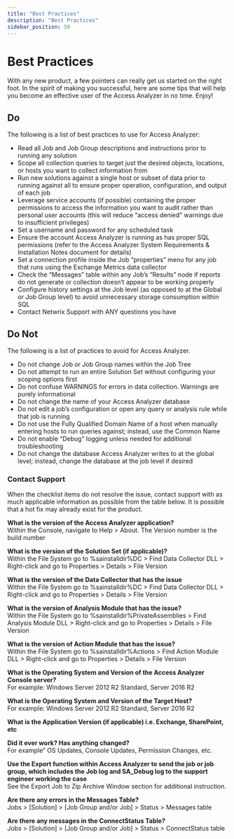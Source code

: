 ```yaml
---
title: "Best Practices"
description: "Best Practices"
sidebar_position: 50
---
```


# Best Practices

With any new product, a few pointers can really get us started on the right foot. In the spirit of
making you successful, here are some tips that will help you become an effective user of the Access
Analyzer in no time. Enjoy!

## Do

The following is a list of best practices to use for Access Analyzer:

- Read all Job and Job Group descriptions and instructions prior to running any solution
- Scope all collection queries to target just the desired objects, locations, or hosts you want to
  collect information from
- Run new solutions against a single host or subset of data prior to running against all to ensure
  proper operation, configuration, and output of each job
- Leverage service accounts (if possible) containing the proper permissions to access the
  information you want to audit rather than personal user accounts (this will reduce “access denied”
  warnings due to insufficient privileges)
- Set a username and password for any scheduled task
- Ensure the account Access Analyzer is running as has proper SQL permissions (refer to the Access
  Analyzer System Requirements & Installation Notes document for details)
- Set a connection profile inside the Job “properties” menu for any job that runs using the Exchange
  Metrics data collector
- Check the “Messages” table within any Job’s “Results” node if reports do not generate or
  collection doesn’t appear to be working properly
- Configure history settings at the Job level (as opposed to at the Global or Job Group level) to
  avoid unnecessary storage consumption within SQL
- Contact Netwrix Support with ANY questions you have

## Do Not

The following is a list of practices to avoid for Access Analyzer.

- Do not change Job or Job Group names within the Job Tree
- Do not attempt to run an entire Solution Set without configuring your scoping options first
- Do not confuse WARNINGS for errors in data collection. Warnings are purely informational
- Do not change the name of your Access Analyzer database
- Do not edit a job’s configuration or open any query or analysis rule while that job is running
- Do not use the Fully Qualified Domain Name of a host when manually entering hosts to run queries
  against; instead, use the Common Name
- Do not enable “Debug” logging unless needed for additional troubleshooting
- Do not change the database Access Analyzer writes to at the global level; instead, change the
  database at the job level if desired

### Contact Support

When the checklist items do not resolve the issue, contact support with as much applicable
information as possible from the table below. It is possible that a hot fix may already exist for
the product.

**What is the version of the Access Analyzer application?**   
Within the Console, navigate to Help > About. The Version number is the build number
 
**What is the version of the Solution Set (if applicable)?**  
Within the File System go to %sainstalldir%DC > Find Data Collector DLL > Right-click and go to Properties > Details > File Version 

**What is the version of the Data Collector that has the issue**  
Within the File System go to %sainstalldir%DC > Find Data Collector DLL > Right-click and go to Properties > Details > File Version

**What is the version of Analysis Module that has the issue?**  
Within the File System go to %sainstalldir%PrivateAssemblies > Find Analysis Module DLL > Right-click and go to Properties > Details > File Version

**What is the version of Action Module that has the issue?**  
Within the File System go to %sainstalldir%Actions > Find Action Module DLL > Right-click and go to Properties > Details > File Version

**What is the Operating System and Version of the Access Analyzer Console server?**  
For example: Windows Server 2012 R2 Standard, Server 2016 R2 

**What is the Operating System and Version of the Target Host?**   
For example: Windows Server 2012 R2 Standard, Server 2016 R2 

**What is the Application Version (if applicable) i.e. Exchange, SharePoint, etc**  

**Did it ever work? Has anything changed?**  
For example” OS Updates, Console Updates, Permission Changes, etc.  

**Use the Export function within Access Analyzer to send the job or job group, which includes the Job log and SA_Debug log to the support engineer working the case**  
See the Export Job to Zip Archive Window section for additional instruction.

**Are there any errors in the Messages Table?**  
Jobs > [Solution] > [Job Group and/or Job] > Status > Messages table

**Are there any messages in the ConnectStatus Table?**  
Jobs > [Solution] > [Job Group and/or Job] > Status > ConnectStatus table  
